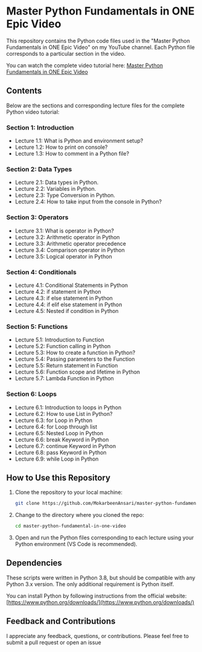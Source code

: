 # Master Python Fundamentals in ONE Epic Video 

This repository contains the Python code files used in the "Master Python Fundamentals in ONE Epic Video" on my YouTube channel. Each Python file corresponds to a particular section in the video.

You can watch the complete video tutorial here: [Master Python Fundamentals in ONE Epic Video](https://youtu.be/amCdZ2ItxQk)

## Contents

Below are the sections and corresponding lecture files for the complete Python video tutorial:

### Section 1: Introduction
- Lecture 1.1: What is Python and environment setup?
- Lecture 1.2: How to print on console?
- Lecture 1.3: How to comment in a Python file?

### Section 2: Data Types
- Lecture 2.1: Data types in Python.
- Lecture 2.2: Variables in Python.
- Lecture 2.3: Type Conversion in Python.
- Lecture 2.4: How to take input from the console in Python?

### Section 3: Operators
- Lecture 3.1: What is operator in Python?
- Lecture 3.2: Arithmetic operator in Python
- Lecture 3.3: Arithmetic operator precedence
- Lecture 3.4: Comparison operator in Python
- Lecture 3.5: Logical operator in Python

### Section 4: Conditionals
- Lecture 4.1: Conditional Statements in Python
- Lecture 4.2: if statement in Python
- Lecture 4.3: if else statement in Python
- Lecture 4.4: if elif else statement in Python
- Lecture 4.5: Nested if condition in Python

### Section 5: Functions
- Lecture 5.1: Introduction to Function
- Lecture 5.2: Function calling in Python
- Lecture 5.3: How to create a function in Python?
- Lecture 5.4: Passing parameters to the Function
- Lecture 5.5: Return statement in Function
- Lecture 5.6: Function scope and lifetime in Python
- Lecture 5.7: Lambda Function in Python

### Section 6: Loops
- Lecture 6.1: Introduction to loops in Python
- Lecture 6.2: How to use List in Python?
- Lecture 6.3: for Loop in Python
- Lecture 6.4: for Loop through list
- Lecture 6.5: Nested Loop in Python
- Lecture 6.6: break Keyword in Python
- Lecture 6.7: continue Keyword in Python
- Lecture 6.8: pass Keyword in Python
- Lecture 6.9: while Loop in Python

## How to Use this Repository

1. Clone the repository to your local machine:

    ```bash
    git clone https://github.com/MokarbeenAnsari/master-python-fundamental-in-one-video.git
    ```

2. Change to the directory where you cloned the repo:

    ```bash
    cd master-python-fundamental-in-one-video
    ```

3. Open and run the Python files corresponding to each lecture using your Python environment (VS Code is recommended).

## Dependencies

These scripts were written in Python 3.8, but should be compatible with any Python 3.x version. The only additional requirement is Python itself.

You can install Python by following instructions from the official website: [https://www.python.org/downloads/](https://www.python.org/downloads/)

## Feedback and Contributions

I appreciate any feedback, questions, or contributions. Please feel free to submit a pull request or open an issue
